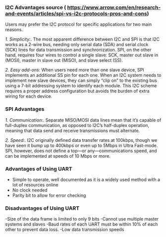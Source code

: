 ### I2C Advantages source ( https://www.arrow.com/en/research-and-events/articles/spi-vs-i2c-protocols-pros-and-cons)
Users may prefer the I2C protocol for specific applications for two main reasons.

*1. Simplicity:*. The most apparent difference between I2C and SPI is that I2C works as a 2-wire bus, 
needing only serial data (SDA) and serial clock (SCK) lines for data transmission and synchronization. 
 SPI, on the other hand, requires four wires to control a single slave: SCK, master out slave in (MOSI), master in slave out (MISO), and slave select (SS).

*2. Easy add-ons:* When users need more than one slave device, SPI implements an additional SS pin for each one. 
 When an I2C system needs to implement new slave devices, they can simply “clip on” to the existing bus using a 7-bit addressing system to identify each module. 
This I2C scheme requires a proper address configuration but avoids the burden of extra wiring for each device.


### SPI Advantages

*1. Communication:*. Separate MISO/MOSI data lines mean that it’s capable of full-duplex communication, as opposed to I2C’s half-duplex operation, meaning that data send and receive transmissions must alternate.

*2. Speed:*. I2C originally defined data transfer rates at 100kbps, though we have seen it bump up to 400kbps or even up to 5Mbps in Ultra Fast-mode. SPI, however, does not define a top—or any—communications speed, and can be implemented at speeds of 10 Mbps or more.


### Advantages of Using UART
- Simple to operate, well documented as it is a widely used method with a lot of resources online
- No clock needed
- Parity bit to allow for error checking

### Disadvantages of Using UART
-Size of the data frame is limited to only 9 bits
-Cannot use multiple master systems and slaves
-Baud rates of each UART must be within 10% of each other to prevent data loss.
-Low data transmission speeds
